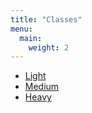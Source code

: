 ```yaml
---
title: "Classes"
menu:
  main:
    weight: 2
---
```


- [Light](/classes/light/)
- [Medium](/classes/medium/)
- [Heavy](/classes/heavy/)
